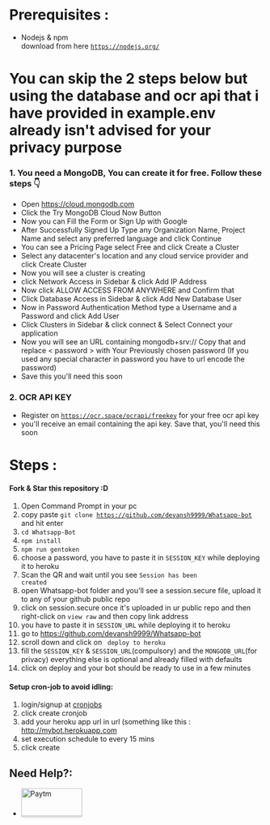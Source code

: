 # Prerequisites :
- Nodejs & npm<br>download from here <code>https://nodejs.org/</code>

<h1>You can skip the 2 steps below but using the database and ocr api that i have provided in example.env already isn't advised for your privacy purpose</h1>

### 1. You need a MongoDB, You can create it for free. Follow these steps 👇
- Open https://cloud.mongodb.com
- Click the Try MongoDB Cloud Now Button
- Now you can Fill the Form or Sign Up with Google
- After Successfully Signed Up Type any Organization Name, Project Name and select any preferred language and click Continue
- You can see a Pricing Page select Free and click Create a Cluster
- Select any datacenter's location and any cloud service provider and click Create Cluster
- Now you will see a cluster is creating
- click Network Access in Sidebar & click Add IP Address
- Now click ALLOW ACCESS FROM ANYWHERE and Confirm that
- Click Database Access in Sidebar & click Add New Database User
- Now in Password Authentication Method type a Username and a Password and click Add User
- Click Clusters in Sidebar & click connect & Select Connect your application
- Now you will see an URL containing mongodb+srv:// Copy that and replace < password > with Your Previously chosen password (If you used any special character in password you have to url encode the password)
- Save this you'll need this soon
### 2. OCR API KEY
- Register on <code>https://ocr.space/ocrapi/freekey</code> for your free ocr api key
- you'll receive an email containing the api key. Save that, you'll need this soon

# Steps :
#### Fork & Star this repository :D
1. Open Command Prompt in your pc
2. copy paste <code>git clone https://github.com/devansh9999/Whatsapp-bot</code> and hit enter
3. <code>cd Whatsapp-Bot</code>
4. <code>npm install</code>
5. <code>npm run gentoken</code>
6. choose a password, you have to paste it in <code>SESSION_KEY</code> while deploying it to heroku
7. Scan the QR and wait until you see <code>Session has been created</code>
8. open Whatsapp-bot folder and you'll see a session.secure file, upload it to any of your github public repo
9. click on session.secure once it's uploaded in ur public repo and then right-click on <code>view raw</code> and then copy link address
10. you have to paste it in <code>SESSION_URL</code> while deploying it to heroku
11. go to https://github.com/devansh9999/Whatsapp-bot
12. scroll down and click on <code> deploy to heroku</code>
13. fill the <code>SESSION_KEY</code> & <code>SESSION_URL</code>(compulsory) and the <code>MONGODB_URL</code>(for privacy) everything else is optional and already filled with defaults
14. click on deploy and your bot should be ready to use in a few minutes


#### Setup cron-job to avoid idling:
1. login/signup at [cronjobs](https://console.cron-job.org/login)
2. click create cronjob
3. add your heroku app url in url (something like this : </code>http://mybot.herokuapp.com</code>
4. set execution schedule to every 15 mins
5. click create

## Need Help?:
- <a href="https://t.me/SciBot_Whatsapp" target="_blank"><img src="https://images.macrumors.com/t/yMMf-bY_9Mm9UdPbxEQi7RRhRtg=/1600x/article-new/2017/05/Telegram-app.jpg" alt="Paytm" style="height: 55px !important;width: 120px !important;box-shadow: 0px 3px 2px 0px rgba(190, 190, 190, 0.5) !important;-webkit-box-shadow: 0px 3px 2px 0px rgba(190, 190, 190, 0.5) !important;" ></a>
